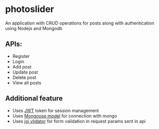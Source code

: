 # photoslider
An application with CRUD operations for posts along with authentication using Nodejs and Mongodb



## APIs:
* Register
* Login
* Add post
* Update post
* Delete post
* View all posts

## Additional feature
* Uses [JWT](https://jwt.io/) token for session management
* Uses [Mongoose model](https://www.npmjs.com/package/mongoose) for connection with mongo
* Uses [joi vlidator](https://www.npmjs.com/package/joi) for form validation in request params sent in api

